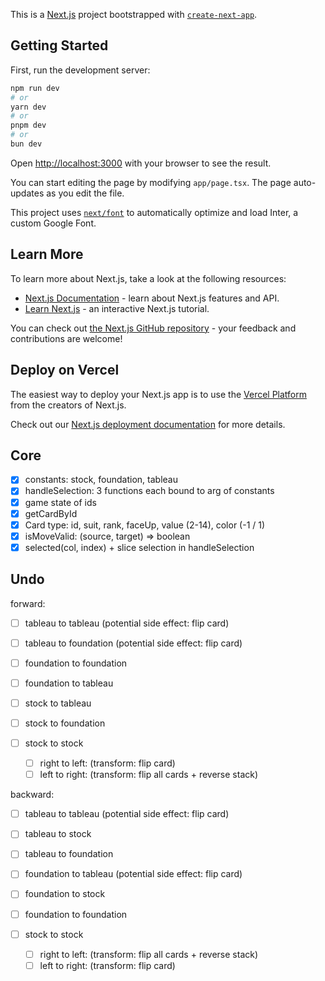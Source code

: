 This is a [Next.js](https://nextjs.org/) project bootstrapped with [`create-next-app`](https://github.com/vercel/next.js/tree/canary/packages/create-next-app).

## Getting Started

First, run the development server:

```bash
npm run dev
# or
yarn dev
# or
pnpm dev
# or
bun dev
```

Open [http://localhost:3000](http://localhost:3000) with your browser to see the result.

You can start editing the page by modifying `app/page.tsx`. The page auto-updates as you edit the file.

This project uses [`next/font`](https://nextjs.org/docs/basic-features/font-optimization) to automatically optimize and load Inter, a custom Google Font.

## Learn More

To learn more about Next.js, take a look at the following resources:

- [Next.js Documentation](https://nextjs.org/docs) - learn about Next.js features and API.
- [Learn Next.js](https://nextjs.org/learn) - an interactive Next.js tutorial.

You can check out [the Next.js GitHub repository](https://github.com/vercel/next.js/) - your feedback and contributions are welcome!

## Deploy on Vercel

The easiest way to deploy your Next.js app is to use the [Vercel Platform](https://vercel.com/new?utm_medium=default-template&filter=next.js&utm_source=create-next-app&utm_campaign=create-next-app-readme) from the creators of Next.js.

Check out our [Next.js deployment documentation](https://nextjs.org/docs/deployment) for more details.

## Core

- [x] constants: stock, foundation, tableau
- [x] handleSelection: 3 functions each bound to arg of constants
- [x] game state of ids
- [x] getCardById
- [x] Card type: id, suit, rank, faceUp, value (2-14), color (-1 / 1)
- [x] isMoveValid: (source, target) => boolean
- [x] selected(col, index) + slice selection in handleSelection

## Undo

forward:

- [ ] tableau to tableau (potential side effect: flip card)
- [ ] tableau to foundation (potential side effect: flip card)

- [ ] foundation to foundation
- [ ] foundation to tableau

- [ ] stock to tableau
- [ ] stock to foundation
- [ ] stock to stock
  - [ ] right to left: (transform: flip card)
  - [ ] left to right: (transform: flip all cards + reverse stack)

backward:

- [ ] tableau to tableau (potential side effect: flip card)
- [ ] tableau to stock
- [ ] tableau to foundation

- [ ] foundation to tableau (potential side effect: flip card)
- [ ] foundation to stock
- [ ] foundation to foundation

- [ ] stock to stock
  - [ ] right to left: (transform: flip all cards + reverse stack)
  - [ ] left to right: (transform: flip card)

